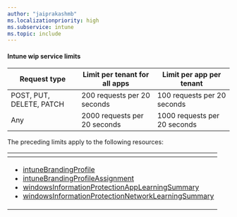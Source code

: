 ```yaml
---
author: "jaiprakashmb"
ms.localizationpriority: high
ms.subservice: intune
ms.topic: include
---
```

<!-- markdownlint-disable MD041 -->

#### Intune wip service limits

| Request type | Limit per tenant for all apps | Limit per app per tenant |
| ------------ | ----------------------------- | ------------------------ |
| POST, PUT, DELETE, PATCH | 200 requests per 20 seconds | 100 requests per 20 seconds |
| Any | 2000 requests per 20 seconds | 1000 requests per 20 seconds |

The preceding limits apply to the following resources:

| <!-- fake header--> |
|---|
| <ul> <li> [intuneBrandingProfile](/graph/api/resources/intune-wip-intunebrandingprofile) <li> [intuneBrandingProfileAssignment](/graph/api/resources/intune-wip-intunebrandingprofileassignment) <li> [windowsInformationProtectionAppLearningSummary](/graph/api/resources/intune-wip-windowsinformationprotectionapplearningsummary) <li> [windowsInformationProtectionNetworkLearningSummary](/graph/api/resources/intune-wip-windowsinformationprotectionnetworklearningsummary) </ul> |
